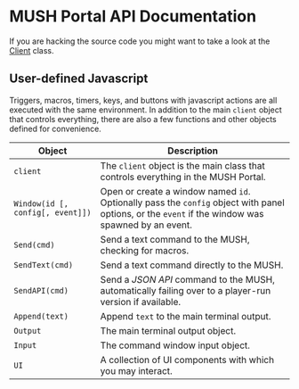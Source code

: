 
# MUSH Portal API Documentation

If you are hacking the source code you might want to take a look at the
[Client](https://github.com/grapenut/mush-portal/tree/master/docs/CLIENT.md)
class.

## <a name="userscripts">User-defined Javascript</a>

Triggers, macros, timers, keys, and buttons with javascript actions are all
executed with the same environment. In addition to the main `client` object
that controls everything, there are also a few functions and other objects
defined for convenience.

| Object | Description |
|--------|-------------|
| `client` | The `client` object is the main class that controls everything in the MUSH Portal. |
| `Window(id [, config[, event]])` | Open or create a window named `id`. Optionally pass the `config` object with panel options, or the `event` if the window was spawned by an event. |
| `Send(cmd)` | Send a text command to the MUSH, checking for macros. |
| `SendText(cmd)` | Send a text command directly to the MUSH. |
| `SendAPI(cmd)` | Send a _JSON API_ command to the MUSH, automatically failing over to a player-run version if available. |
| `Append(text)` | Append `text` to the main terminal output. |
| `Output` | The main terminal output object. |
| `Input` | The command window input object. |
| `UI` | A collection of UI components with which you may interact. |








